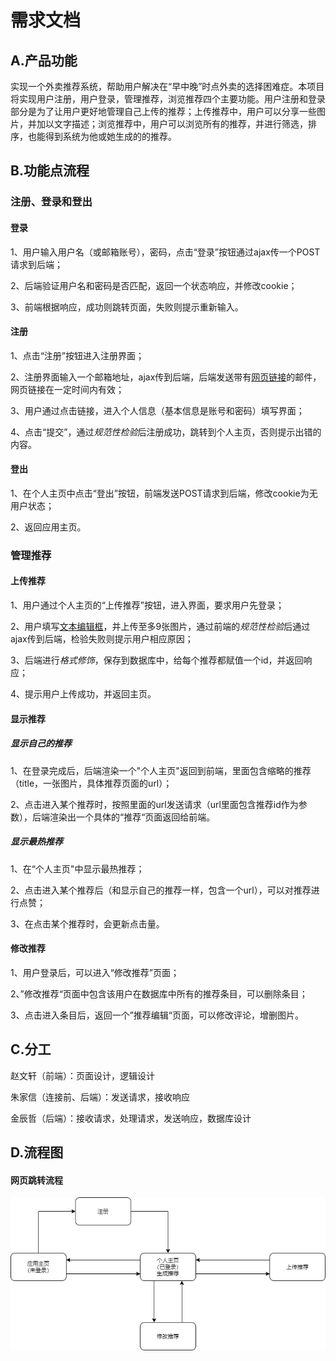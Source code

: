 # 需求文档

## A.产品功能

​		实现一个外卖推荐系统，帮助用户解决在“早中晚”时点外卖的选择困难症。本项目将实现用户注册，用户登录，管理推荐，浏览推荐四个主要功能。用户注册和登录部分是为了让用户更好地管理自己上传的推荐；上传推荐中，用户可以分享一些图片，并加以文字描述；浏览推荐中，用户可以浏览所有的推荐，并进行筛选，排序，也能得到系统为他或她生成的的推荐。

## B.功能点流程

### 注册、登录和登出

#### **登录**

1、用户输入用户名（或邮箱账号），密码，点击“登录”按钮通过ajax传一个POST请求到后端；

2、后端验证用户名和密码是否匹配，返回一个状态响应，并修改cookie；

3、前端根据响应，成功则跳转页面，失败则提示重新输入。

#### **注册**

1、点击“注册”按钮进入注册界面；

2、注册界面输入一个邮箱地址，ajax传到后端，后端发送带有<u>网页链接</u>的邮件，网页链接在一定时间内有效；

3、用户通过点击链接，进入个人信息（基本信息是账号和密码）填写界面；

4、点击“提交”，通过*规范性检验*后注册成功，跳转到个人主页，否则提示出错的内容。

#### **登出**

1、在个人主页中点击“登出”按钮，前端发送POST请求到后端，修改cookie为无用户状态；

2、返回应用主页。



### 管理推荐

#### **上传推荐**

1、用户通过个人主页的“上传推荐”按钮，进入界面，要求用户先登录；

2、用户填写<u>文本编辑框</u>，并上传至多9张图片，通过前端的*规范性检验*后通过ajax传到后端，检验失败则提示用户相应原因；

3、后端进行*格式修饰*，保存到数据库中，给每个推荐都赋值一个id，并返回响应；

4、提示用户上传成功，并返回主页。

#### **显示推荐**

##### 显示自己的推荐

1、在登录完成后，后端渲染一个"个人主页"返回到前端，里面包含缩略的推荐（title，一张图片，具体推荐页面的url）；

2、点击进入某个推荐时，按照里面的url发送请求（url里面包含推荐id作为参数），后端渲染出一个具体的“推荐“页面返回给前端。

##### 显示最热推荐

1、在“个人主页"中显示最热推荐；

2、点击进入某个推荐后（和显示自己的推荐一样，包含一个url），可以对推荐进行点赞；

3、在点击某个推荐时，会更新点击量。

#### **修改推荐**

1、用户登录后，可以进入“修改推荐”页面；

2、”修改推荐“页面中包含该用户在数据库中所有的推荐条目，可以删除条目；

3、点击进入条目后，返回一个”推荐编辑“页面，可以修改评论，增删图片。



## C.分工

赵文轩（前端）：页面设计，逻辑设计

朱家信（连接前、后端）：发送请求，接收响应

金辰哲（后端）：接收请求，处理请求，发送响应，数据库设计

## D.流程图

#### 网页跳转流程

![](process.png)



